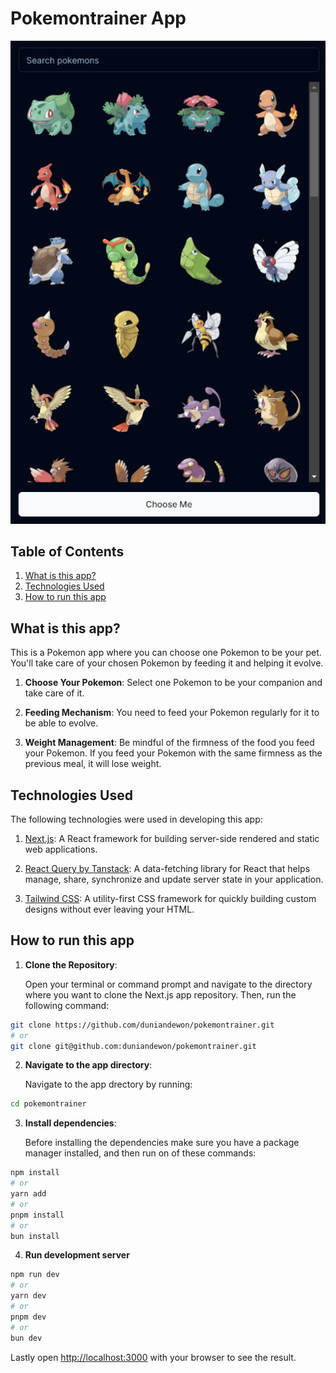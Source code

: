 # Pokemontrainer App

![Pokemontrainer App](./pokemontrainer.png)

## Table of Contents

1. [What is this app?](#what-is-this-app)
2. [Technologies Used](#technologies-used)
3. [How to run this app](#how-to-run-this-app)

## What is this app?

This is a Pokemon app where you can choose one Pokemon to be your pet. You'll take care of your chosen Pokemon by feeding it and helping it evolve.

1. **Choose Your Pokemon**: Select one Pokemon to be your companion and take care of it.

2. **Feeding Mechanism**: You need to feed your Pokemon regularly for it to be able to evolve.

3. **Weight Management**: Be mindful of the firmness of the food you feed your Pokemon. If you feed your Pokemon with the same firmness as the previous meal, it will lose weight.

## Technologies Used

The following technologies were used in developing this app:

1. [Next.js](https://nextjs.org/): A React framework for building server-side rendered and static web applications.

2. [React Query by Tanstack](https://react-query.tanstack.com/): A data-fetching library for React that helps manage, share, synchronize and update server state in your application.

3. [Tailwind CSS](https://tailwindcss.com/): A utility-first CSS framework for quickly building custom designs without ever leaving your HTML.


## How to run this app

1. **Clone the Repository**:

   Open your terminal or command prompt and navigate to the directory where you want to clone the Next.js app repository. Then, run the following command:

```bash
git clone https://github.com/duniandewon/pokemontrainer.git
# or
git clone git@github.com:duniandewon/pokemontrainer.git
```

2. **Navigate to the app directory**:

   Navigate to the app drectory by running:

```bash
cd pokemontrainer
```

3. **Install dependencies**:

   Before installing the dependencies make sure you have a package manager installed, and then run on of these commands:

```bash
npm install
# or
yarn add
# or
pnpm install
# or
bun install
```

4. **Run development server**

```bash
npm run dev
# or
yarn dev
# or
pnpm dev
# or
bun dev
```

Lastly open [http://localhost:3000](http://localhost:3000) with your browser to see the result.
